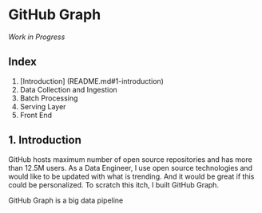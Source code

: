 # GitHub Graph
 
*Work in Progress*

## Index
1. [Introduction] (README.md#1-introduction)
2. Data Collection and Ingestion
3. Batch Processing 
4. Serving Layer
5. Front End

## 1. Introduction
GitHub hosts maximum number of open source repositories and has more than 12.5M users. As a Data Engineer, I use open source technologies and would like to be updated with what is trending. And it would be great if this could be personalized. To scratch this itch, I built GitHub Graph.

GitHub Graph is a big data pipeline

